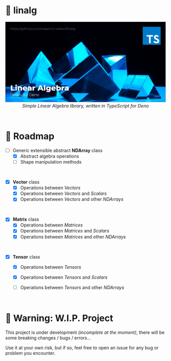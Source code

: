 <p align="center">
  <h1>🦕 linalg</h1>
   <img src="./__repo__/banner.jpg">
  <div align="center"><em>Simple Linear Algebra library, written in TypeScript for Deno</em></div>
</p>

<br>

# 🚥 Roadmap
- [ ] Generic extensible abstract **NDArray** class
   - [x] Abstract algebra operations
   - [ ] Shape manipulation methods

<br>

- [x] **Vector** class
   - [x] Operations between *Vectors*
   - [x] Operations between *Vectors* and *Scalars*
   - [x] Operations between *Vectors* and other *NDArrays*

<br>

- [x] **Matrix** class
   - [x] Operations between *Matrices*
   - [x] Operations between *Matrices* and *Scalars*
   - [x] Operations between *Matrices* and other *NDArrays*

<br>

- [x] **Tensor** class
   - [x] Operations between *Tensors*
   - [x] Operations between *Tensors* and *Scalars*
   - [ ] Operations between *Tensors* and other *NDArrays*


<br>

# 🚧 Warning: W.I.P. Project

This project is under development *(incomplete at the moment)*, there will be some
breaking changes / bugs / errors...

Use it at your own risk, but if so, feel free to open an issue for any bug or problem you encounter.
